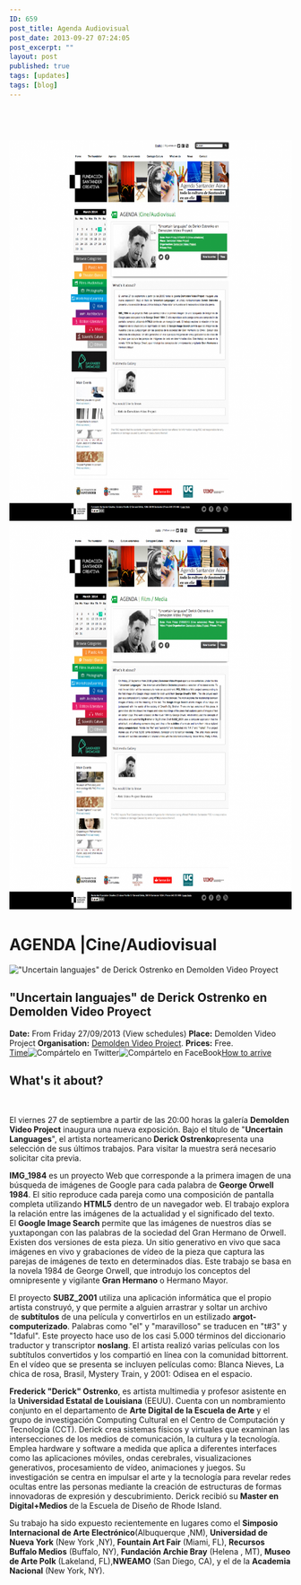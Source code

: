 ```yaml
---
ID: 659
post_title: Agenda Audiovisual
post_date: 2013-09-27 07:24:05
post_excerpt: ""
layout: post
published: true
tags: [updates]
tags: [blog]
---
```

<h1> <a href="/uploads/2014/03/download-3.png"><img class="alignnone size-large wp-image-660" alt="download (3)" src="/uploads/2014/03/download-3-964x1024.png" width="640" height="679" /></a><!--more--><a href="/uploads/2013/09/download-5.png"><img class="alignnone size-large wp-image-662" alt="download (5)" src="/uploads/2013/09/download-5-955x1024.png" width="640" height="686" /></a></h1>
<h1>AGENDA |Cine/Audiovisual</h1>
<div><img alt="&quot;Uncertain languajes&quot; de Derick Ostrenko en Demolden Video Proyect" src="http://fundacionsantandercreativa.com/ekh2983gd29837gt_uploads/web_2/eventos_images/thumbs_3/evento_7104.jpg" />
<h2>"Uncertain languajes" de Derick Ostrenko en Demolden Video Proyect</h2>
<div><strong>Date:</strong> From Friday 27/09/2013 (View schedules)
<strong>Place:</strong> Demolden Video Project
<strong>Organisation:</strong> <a href="http://fundacionsantandercreativa.com/web/ficha-emprende/demolden-video-project.html">Demolden Video Project</a>.
<strong>Prices:</strong> Free.</div>
<a href="http://fundacionsantandercreativa.com/web/modules/ficha_evento/horarios.php?lightbox[iframe]=true&amp;lightbox[width]=400&amp;lightbox[height]=500&amp;lan=2&amp;id=7104">Time</a><img alt="Compártelo en Twitter" src="http://fundacionsantandercreativa.com/ekh2983gd29837gt_uploads/web_2/twitter.png" /><img alt="Compártelo en FaceBook" src="http://fundacionsantandercreativa.com/ekh2983gd29837gt_uploads/web_2/facebook.png" /><a href="http://maps.google.com/maps?q=calle+Sol,+12,+Santander&amp;hl=es&amp;ll=43.465192,-3.801463&amp;spn=0.004789,0.011362&amp;sll=43.465319,-3.801495&amp;sspn=0.003386,0.005681&amp;t=h&amp;hnear=Calle+del+Sol,+12,+39003+Santander,+Cantabria&amp;z=17&amp;lightbox[width]=750&amp;lightbox[height]=450">How to arrive</a>
<div></div>
</div>
<div>
<h2>What's it about?</h2>
<div>
<div id="mcs_container">
<div>
<div>
<div>

&nbsp;

El viernes 27 de septiembre a partir de las 20:00 horas la galería <strong>Demolden Video Project</strong> inaugura una nueva exposición. Bajo el título de "<strong>Uncertain Languages</strong>", el artista norteamericano<strong> Derick Ostrenko</strong>presenta una selección de sus últimos trabajos. Para visitar la muestra será necesario solicitar cita previa.

<strong>IMG_1984</strong> es un proyecto Web que corresponde a la primera imagen de una búsqueda de imágenes de Google para cada palabra de <strong>George Orwell 1984</strong>. El sitio reproduce cada pareja como una composición de pantalla completa utilizando <strong>HTML5</strong> dentro de un navegador web. El trabajo explora la relación entre las imágenes de la actualidad y el significado del texto. El <strong>Google Image Search</strong> permite que las imágenes de nuestros días se yuxtapongan con las palabras de la sociedad del Gran Hermano de Orwell. Existen dos versiones de esta pieza. Un sitio generativo en vivo que saca imágenes en vivo y grabaciones de vídeo de la pieza que captura las parejas de imágenes de texto en determinados días. Este trabajo se basa en la novela 1984 de George Orwell, que introdujo los conceptos del omnipresente y vigilante <strong>Gran Hermano</strong> o Hermano Mayor.

El proyecto <strong>SUBZ_2001</strong> utiliza una aplicación informática que el propio artista construyó, y que permite a alguien arrastrar y soltar un archivo de <strong>subtítulos</strong> de una película y convertirlos en un estilizado <strong>argot-computerizado</strong>. Palabras como "el" y "maravilloso" se traducen en "t#3" y "1daful". Este proyecto hace uso de los casi 5.000 términos del diccionario traductor y transcriptor <strong>noslang</strong>. El artista realizó varias películas con los subtítulos convertidos y los compartió en línea con la comunidad bittorrent. En el vídeo que se presenta se incluyen películas como: Blanca Nieves, La chica de rosa, Brasil, Mystery Train, y 2001: Odisea en el espacio.

<strong>Frederick "Derick" Ostrenko</strong>, es artista multimedia y profesor asistente en la <strong>Universidad Estatal de Louisiana</strong> (EEUU). Cuenta con un nombramiento conjunto en el departamento de <strong>Arte Digital de la Escuela de Arte</strong> y el grupo de investigación Computing Cultural en el Centro de Computación y Tecnología (CCT). Derick crea sistemas físicos y virtuales que examinan las intersecciones de los medios de comunicación, la cultura y la tecnología. Emplea hardware y software a medida que aplica a diferentes interfaces como las aplicaciones móviles, ondas cerebrales, visualizaciones generativos, procesamiento de vídeo, animaciones y juegos. Su investigación se centra en impulsar el arte y la tecnología para revelar redes ocultas entre las personas mediante la creación de estructuras de formas innovadoras de expresión y descubrimiento. Derick recibió su <strong>Master en Digital+Medios </strong>de la Escuela de Diseño de Rhode Island.

Su trabajo ha sido expuesto recientemente en lugares como el <strong>Simposio Internacional de Arte Electrónico</strong>(Albuquerque ,NM), <strong>Universidad de Nueva York</strong> (New York ,NY), <strong>Fountain Art Fair</strong> (Miami, FL), <strong>Recursos Buffalo Medios</strong> (Buffalo, NY), <strong>Fundación Archie Bray</strong> (Helena , MT), <strong>Museo de Arte Polk</strong> (Lakeland, FL),<strong>NWEAMO</strong> (San Diego, CA), y el de la <strong>Academia Nacional</strong> (New York, NY).

</div>
</div>
</div>
</div>
</div>
</div>
